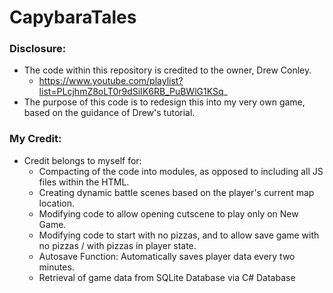 # CapybaraTales

### Disclosure:

-   The code within this repository is credited to the owner, Drew Conley.
    -   https://www.youtube.com/playlist?list=PLcjhmZ8oLT0r9dSiIK6RB_PuBWlG1KSq_
-   The purpose of this code is to redesign this into my very own game, based on the guidance of Drew's tutorial.

### My Credit:

-   Credit belongs to myself for:
    -   Compacting of the code into modules, as opposed to including all JS files within the HTML.
    -   Creating dynamic battle scenes based on the player's current map location.
    -   Modifying code to allow opening cutscene to play only on New Game.
    -   Modifying code to start with no pizzas, and to allow save game with no pizzas / with pizzas in player state.
    -   Autosave Function: Automatically saves player data every two minutes.
    -   Retrieval of game data from SQLite Database via C# Database

